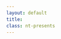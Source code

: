 ```yaml
---
layout: default
title: 
class: nt-presents
---
```

<style type="text/css">
	#fallback-cover {
		z-index: -9999;
		position: fixed;
		top: 0;
		bottom: 0;
		left: 0;
		right: 0;
		background: url(/work/films/fox/assets/fox.jpg) center center no-repeat;
		background-size: 100%;
		display: none;
	}
</style>

<div id="showcase-frame">
	<img alt="film still of Fox" src="/work/films/fox/assets/fox.jpg" />
</div>
<div id="showcase-cover" class="showcase-cover">
	<div class="NT"></div>
</div>

<script type="text/javascript" src="/js/dojo.js" data-dojo-config="async: true"></script>
<script type="text/javascript">

require([
	'dojo/dom',
	'dojo/has',
	'dojo/dom-class',
	'dojo/dom-style',
	'dojo/_base/fx',
	'dojo/domReady!'
], function(dom, has, domClass, domStyle, fx){

	if (has('touch')) {
		domStyle.set(dom.byId('showcase-frame'), 'display', 'none');
		domStyle.set(dom.byId('fallback-cover'), 'display', 'block');
	}

	var cover = dom.byId('showcase-cover');

	fx.fadeOut({
		node: cover,
		duration: 5000,
		delay: 3000,
		onEnd: function() {
			domStyle.set(dom.byId('bottom-bar'), 'opacity', '1');
		}
	}).play();

});

</script>

<div id="fallback-cover"></div>
<noscript>
	<style type="text/css">
		#showcase-cover,
		#showcase-frame {
			display: none;
		}

		#bottom-bar {
			opacity: 1;
		}

		#fallback-cover {
			display: block;
		}
	</style>
</noscript>